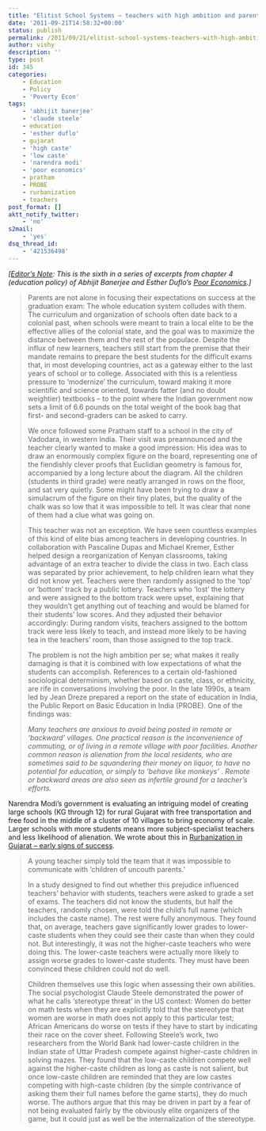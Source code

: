 ```yaml
---
title: "Elitist School Systems – teachers with high ambition and parents with low expectations (double-whammy)"
date: '2011-09-21T14:58:32+00:00'
status: publish
permalink: /2011/09/21/elitist-school-systems-teachers-with-high-ambition-parents-with-low-expectations
author: vishy
description: ''
type: post
id: 345
categories:
    - Education
    - Policy
    - 'Poverty Econ'
tags:
    - 'abhijit banerjee'
    - 'claude steele'
    - education
    - 'esther duflo'
    - gujarat
    - 'high caste'
    - 'low caste'
    - 'narendra modi'
    - 'poor economics'
    - pratham
    - PROBE
    - rurbanization
    - teachers
post_format: []
aktt_notify_twitter:
    - 'no'
s2mail:
    - 'yes'
dsq_thread_id:
    - '421536498'
---
```

*\[<span style="text-decoration: underline;">Editor’s Note</span>: This is the sixth in a series of excerpts from chapter 4 (education policy) of Abhijit Banerjee and Esther Duflo’s [Poor Economics](http://pooreconomics.com/).\]*

> Parents are not alone in focusing their expectations on success at the graduation exam: The whole education system colludes with them. The curriculum and organization of schools often date back to a colonial past, when schools were meant to train a local elite to be the effective allies of the colonial state, and the goal was to maximize the distance between them and the rest of the populace. Despite the influx of new learners, teachers still start from the premise that their mandate remains to prepare the best students for the difficult exams that, in most developing countries, act as a gateway either to the last years of school or to college. Associated with this is a relentless pressure to ‘modernize’ the curriculum, toward making it more scientific and science oriented, towards fatter (and no doubt weightier) textbooks – to the point where the Indian government now sets a limit of 6.6 pounds on the total weight of the book bag that first- and second-graders can be asked to carry.
> 
> We once followed some Pratham staff to a school in the city of Vadodara, in western India. Their visit was preannounced and the teacher clearly wanted to make a good impression: His idea was to draw an enormously complex figure on the board, representing one of the fiendishly clever proofs that Euclidian geometry is famous for, accompanied by a long lecture about the diagram. All the children (students in third grade) were neatly arranged in rows on the floor, and sat very quietly. Some might have been trying to draw a simulacrum of the figure on their tiny plates, but the quality of the chalk was so low that it was impossible to tell. It was clear that none of them had a clue what was going on.
> 
> This teacher was not an exception. We have seen countless examples of this kind of elite bias among teachers in developing countries. In collaboration with Pascaline Dupas and Michael Kremer, Esther helped design a reorganization of Kenyan classrooms, taking advantage of an extra teacher to divide the class in two. Each class was separated by prior achievement, to help children learn what they did not know yet. Teachers were then randomly assigned to the ‘top’  or ‘bottom’  track by a public lottery. Teachers who ‘lost’  the lottery and were assigned to the bottom track were upset, explaining that they wouldn’t get anything out of teaching and would be blamed for their students’ low scores. And they adjusted their behavior accordingly: During random visits, teachers assigned to the bottom track were less likely to teach, and instead more likely to be having tea in the teachers’ room, than those assigned to the top track.
> 
> The problem is not the high ambition per se; what makes it really damaging is that it is combined with low expectations of what the students can accomplish. References to a certain old-fashioned sociological determinism, whether based on caste, class, or ethnicity, are rife in conversations involving the poor. In the late 1990s, a team led by Jean Dreze prepared a report on the state of education in India, the Public Report on Basic Education in India (PROBE). One of the findings was:
> 
> *Many teachers are anxious to avoid being posted in remote or ‘backward’  villages. One practical reason is the inconvenience of commuting, or of living in a remote village with poor facilities. Another common reason is alienation from the local residents, who are sometimes said to be squandering their money on liquor, to have no potential for education, or simply to ‘behave like monkeys’ . Remote or backward areas are also seen as infertile ground for a teacher’s efforts.*

Narendra Modi’s government is evaluating an intriguing model of creating large schools (KG through 12) for rural Gujarat with free transportation and free food in the middle of a cluster of 10 villages to bring economy of scale. Larger schools with more students means more subject-specialist teachers and less likelihood of alienation. We wrote about this in [Rurbanization in Gujarat – early signs of success](http://www.techsangam.com/2011/05/14/rurbanization-in-gujarat-early-signs-of-success/).

> A young teacher simply told the team that it was impossible to communicate with ‘children of uncouth parents.’
> 
> In a study designed to find out whether this prejudice influenced teachers’ behavior with students, teachers were asked to grade a set of exams. The teachers did not know the students, but half the teachers, randomly chosen, were told the child’s full name (which includes the caste name). The rest were fully anonymous. They found that, on average, teachers gave significantly lower grades to lower-caste students when they could see their caste than when they could not. But interestingly, it was not the higher-caste teachers who were doing this. The lower-caste teachers were actually more likely to assign worse grades to lower-caste students. They must have been convinced these children could not do well.
> 
> Children themselves use this logic when assessing their own abilities. The social psychologist Claude Steele demonstrated the power of what he calls ‘stereotype threat’  in the US context: Women do better on math tests when they are explicitly told that the stereotype that women are worse in math does not apply to this particular test; African Americans do worse on tests if they have to start by indicating their race on the cover sheet. Following Steele’s work, two researchers from the World Bank had lower-caste children in the Indian state of Uttar Pradesh compete against higher-caste children in solving mazes. They found that the low-caste children compete well against the higher-caste children as long as caste is not salient, but once low-caste children are reminded that they are low castes competing with high-caste children (by the simple contrivance of asking them their full names before the game starts), they do much worse. The authors argue that this may be driven in part by a fear of not being evaluated fairly by the obviously elite organizers of the game, but it could just as well be the internalization of the stereotype.